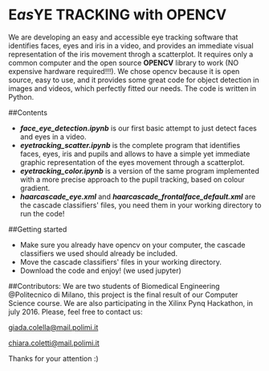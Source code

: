 # E*as*YE TRACKING with OPENCV

We are developing an easy and accessible eye tracking software that identifies faces, eyes and iris in a video, and provides an immediate visual representation of the iris movement throgh a scatterplot.
It requires only a common computer and the open source **OPENCV** library to work (NO expensive hardware required!!!).
We chose opencv because it is open source, easy to use, and it provides some great code for object detection in images and videos, which perfectly fitted our needs. 
The code is written in Python.

##Contents
* ***face_eye_detection.ipynb*** is our first basic attempt to just detect faces and eyes in a video.
* ***eyetracking_scatter.ipynb*** is the complete program that identifies faces, eyes, iris and pupils and allows to have a simple yet immediate graphic representation of the eyes movement through a scatterplot.
* ***eyetracking_color.ipynb*** is a version of the same program implemented with a more precise approach to the pupil tracking, based on colour gradient. 
* ***haarcascade_eye.xml*** and ***haarcascade_frontalface_default.xml*** are the cascade classifiers' files, you need them in your working directory to run the code!

##Getting started
* Make sure you already have opencv on your computer, the cascade classifiers we used should already be included. 
* Move the cascade classifiers' files in your working directory.
* Download the code and enjoy! (we used jupyter)

##Contributors:
We are two students of Biomedical Engineering @Politecnico di Milano, this project is the final result of our Computer Science course. 
We are also participating in the Xilinx Pynq Hackathon, in july 2016.
Please, feel free to contact us:

giada.colella@mail.polimi.it

chiara.coletti@mail.polimi.it

Thanks for your attention :)
